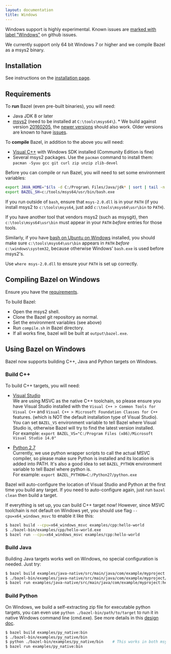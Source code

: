 ```yaml
---
layout: documentation
title: Windows
---
```



Windows support is highly experimental. Known issues are [marked with label
"Windows"](https://github.com/bazelbuild/bazel/issues?q=is%3Aissue+is%3Aopen+label%3A%22category%3A+multi-platform+%3E+windows%22)
on github issues.

We currently support only 64 bit Windows 7 or higher and we compile Bazel as a
msys2 binary.

## <a name="install"></a>Installation

See instructions on the [installation page](install.md#windows).


## <a name="requirements"></a>Requirements

To **run** Bazel (even pre-built binaries), you will need:

*    Java JDK 8 or later
*    [msys2](https://msys2.github.io/) (need to be installed at
     ``C:\tools\msys64\``).
    * We build against version
     [20160205](https://sourceforge.net/projects/msys2/files/Base/x86_64/msys2-x86_64-20160205.exe/download),
     the [newer versions](https://sourceforge.net/projects/msys2/files/latest/download?source=files)
     should also work. Older versions are known to have
     [issues](https://github.com/bazelbuild/bazel/issues/1919).

To **compile** Bazel, in addition to the above you will need:

*    [Visual C++](https://www.visualstudio.com/) with Windows SDK installed
     (Community Edition is fine)
*    Several msys2 packages. Use the ``pacman`` command to install them:
     ``pacman -Syuu gcc git curl zip unzip zlib-devel``

Before you can compile or run Bazel, you will need to set some environment
variables:

```bash
export JAVA_HOME="$(ls -d C:/Program\ Files/Java/jdk* | sort | tail -n 1)"
export BAZEL_SH=c:/tools/msys64/usr/bin/bash.exe
```

If you run outside of `bash`, ensure that ``msys-2.0.dll`` is in your ``PATH``
(if you install msys2 to ``c:\tools\msys64``, just add
``c:\tools\msys64\usr\bin`` to ``PATH``).

If you have another tool that vendors msys2 (such as msysgit), then
``c:\tools\msys64\usr\bin`` must appear in your ``PATH`` *before* entries for
those tools.

Similarly, if you have [bash on Ubuntu on
Windows](https://msdn.microsoft.com/en-gb/commandline/wsl/about) installed, you
should make sure ``c:\tools\msys64\usr\bin`` appears in ``PATH`` *before*
``c:\windows\system32``, because otherwise Windows' ``bash.exe`` is used before
msys2's.

Use `where msys-2.0.dll` to ensure your ``PATH`` is set up correctly.


## <a name="compiling"></a>Compiling Bazel on Windows

Ensure you have the [requirements](#requirements).

To build Bazel:

*    Open the msys2 shell.
*    Clone the Bazel git repository as normal.
*    Set the environment variables (see above)
*    Run ``compile.sh`` in Bazel directory.
*    If all works fine, bazel will be built at ``output\bazel.exe``.


## <a name="using"></a>Using Bazel on Windows

Bazel now supports building C++, Java and Python targets on Windows.

### Build C++

To build C++ targets, you will need:

* [Visual Studio](https://www.visualstudio.com/)
<br/>We are using MSVC as the native C++ toolchain, so please ensure you have Visual
Studio installed with the `Visual C++ > Common Tools for Visual C++` and
`Visual C++ > Microsoft Foundation Classes for C++` features.
(which is NOT the default installation type of Visual Studio).
You can set `BAZEL_VS` environment variable to tell Bazel
where Visual Studio is, otherwise Bazel will try to find the latest version installed.
<br/>For example: `export BAZEL_VS="C:/Program Files (x86)/Microsoft Visual Studio 14.0"`

* [Python 2.7](https://www.python.org/downloads/)
<br/>Currently, we use python wrapper scripts to call the actual MSVC compiler, so
please make sure Python is installed and its location is added into PATH.
It's also a good idea to set `BAZEL_PYTHON` environment variable to tell Bazel
where python is.
<br/>For example: `export BAZEL_PYTHON=C:/Python27/python.exe`

Bazel will auto-configure the location of Visual Studio and Python at the first
time you build any target.
If you need to auto-configure again, just run `bazel clean` then build a target.

If everything is set up, you can build C++ target now! However, since MSVC
toolchain is not default on Windows yet, you should use flag
`--cpu=x64_windows_msvc` to enable it like this:

```bash
$ bazel build --cpu=x64_windows_msvc examples/cpp:hello-world
$ ./bazel-bin/examples/cpp/hello-world.exe
$ bazel run --cpu=x64_windows_msvc examples/cpp:hello-world
```

### Build Java

Building Java targets works well on Windows, no special configuration is needed.
Just try:

```bash
$ bazel build examples/java-native/src/main/java/com/example/myproject:hello-world
$ ./bazel-bin/examples/java-native/src/main/java/com/example/myproject/hello-world
$ bazel run examples/java-native/src/main/java/com/example/myproject:hello-world
```

### Build Python

On Windows, we build a self-extracting zip file for executable python targets, you can even use
`python ./bazel-bin/path/to/target` to run it in native Windows command line (cmd.exe).
See more details in this [design doc](/designs/2016/09/05/build-python-on-windows.html).

```bash
$ bazel build examples/py_native:bin
$ ./bazel-bin/examples/py_native/bin
$ python ./bazel-bin/examples/py_native/bin    # This works in both msys and cmd.exe
$ bazel run examples/py_native:bin
```
